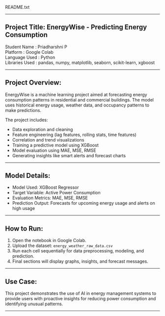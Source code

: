 README.txt

------------------------------------------------------------
Project Title: EnergyWise - Predicting Energy Consumption
------------------------------------------------------------

Student Name   : Priadharshni P  
Platform       : Google Colab  
Language Used  : Python  
Libraries Used : pandas, numpy, matplotlib, seaborn, scikit-learn, xgboost  

------------------------------------------------------------
Project Overview:
------------------------------------------------------------
EnergyWise is a machine learning project aimed at forecasting energy consumption patterns in residential and commercial buildings. The model uses historical energy usage, weather data, and occupancy patterns to make predictions.

The project includes:
- Data exploration and cleaning
- Feature engineering (lag features, rolling stats, time features)
- Correlation and trend visualizations
- Training a predictive model using XGBoost
- Model evaluation using MAE, MSE, RMSE
- Generating insights like smart alerts and forecast charts

------------------------------------------------------------
Model Details:
------------------------------------------------------------
- Model Used: XGBoost Regressor
- Target Variable: Active Power Consumption
- Evaluation Metrics: MAE, MSE, RMSE
- Prediction Output: Forecasts for upcoming energy usage and alerts on high usage

------------------------------------------------------------
How to Run:
------------------------------------------------------------
1. Open the notebook in Google Colab.
2. Upload the dataset: `energy_weather_raw_data.csv`
3. Run each cell sequentially for data preprocessing, modeling, and prediction.
4. Final sections will display graphs, insights, and forecast messages.

------------------------------------------------------------
Use Case:
------------------------------------------------------------
This project demonstrates the use of AI in energy management systems to provide users with proactive insights for reducing power consumption and identifying unusual patterns.

------------------------------------------------------------
